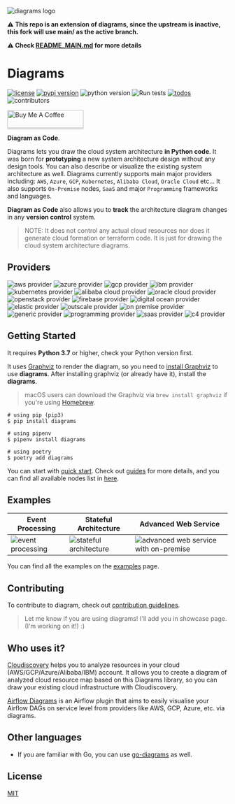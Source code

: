 ![diagrams logo](assets/img/diagrams.png)

**:warning: This repo is an extension of diagrams, since the upstream is inactive, this fork will use main/ as the active branch.**

**:warning: Check [README_MAIN.md](./README_MAIN.md) for more details**

# Diagrams

[![license](https://img.shields.io/badge/license-MIT-blue.svg)](/LICENSE)
[![pypi version](https://badge.fury.io/py/diagrams.svg)](https://badge.fury.io/py/diagrams)
![python version](https://img.shields.io/badge/python-%3E%3D%203.6-blue?logo=python)
![Run tests](https://github.com/mingrammer/diagrams/workflows/Run%20tests/badge.svg?branch=master)
[![todos](https://badgen.net/https/api.tickgit.com/badgen/github.com/mingrammer/diagrams?label=todos)](https://www.tickgit.com/browse?repo=github.com/mingrammer/diagrams)
![contributors](https://img.shields.io/github/contributors/mingrammer/diagrams)

<a href="https://www.buymeacoffee.com/mingrammer" target="_blank"><img src="https://www.buymeacoffee.com/assets/img/custom_images/orange_img.png" alt="Buy Me A Coffee" style="height: 41px !important;width: 174px !important;box-shadow: 0px 3px 2px 0px rgba(190, 190, 190, 0.5) !important;" ></a>

**Diagram as Code**.

Diagrams lets you draw the cloud system architecture **in Python code**. It was born for **prototyping** a new system architecture design without any design tools. You can also describe or visualize the existing system architecture as well. Diagrams currently supports main major providers including: `AWS`, `Azure`, `GCP`, `Kubernetes`, `Alibaba Cloud`, `Oracle Cloud` etc... It also supports `On-Premise` nodes, `SaaS` and major `Programming` frameworks and languages.

**Diagram as Code** also allows you to **track** the architecture diagram changes in any **version control** system.

>  NOTE: It does not control any actual cloud resources nor does it generate cloud formation or terraform code. It is just for drawing the cloud system architecture diagrams.

## Providers

![aws provider](https://img.shields.io/badge/AWS-orange?logo=amazon-aws&color=ff9900)
![azure provider](https://img.shields.io/badge/Azure-orange?logo=microsoft-azure&color=0089d6)
![gcp provider](https://img.shields.io/badge/GCP-orange?logo=google-cloud&color=4285f4)
![ibm provider](https://img.shields.io/badge/IBM-orange?logo=ibm&color=052FAD)
![kubernetes provider](https://img.shields.io/badge/Kubernetes-orange?logo=kubernetes&color=326ce5)
![alibaba cloud provider](https://img.shields.io/badge/AlibabaCloud-orange?logo=alibaba-cloud&color=ff6a00)
![oracle cloud provider](https://img.shields.io/badge/OracleCloud-orange?logo=oracle&color=f80000)
![openstack provider](https://img.shields.io/badge/OpenStack-orange?logo=openstack&color=da1a32)
![firebase provider](https://img.shields.io/badge/Firebase-orange?logo=firebase&color=FFCA28)
![digital ocean provider](https://img.shields.io/badge/DigitalOcean-0080ff?logo=digitalocean&color=0080ff)
![elastic provider](https://img.shields.io/badge/Elastic-orange?logo=elastic&color=005571)
![outscale provider](https://img.shields.io/badge/OutScale-orange?color=5f87bf)
![on premise provider](https://img.shields.io/badge/OnPremise-orange?color=5f87bf)
![generic provider](https://img.shields.io/badge/Generic-orange?color=5f87bf)
![programming provider](https://img.shields.io/badge/Programming-orange?color=5f87bf)
![saas provider](https://img.shields.io/badge/SaaS-orange?color=5f87bf)
![c4 provider](https://img.shields.io/badge/C4-orange?color=5f87bf)

## Getting Started

It requires **Python 3.7** or higher, check your Python version first.

It uses [Graphviz](https://www.graphviz.org/) to render the diagram, so you need to [install Graphviz](https://graphviz.gitlab.io/download/) to use **diagrams**. After installing graphviz (or already have it), install the **diagrams**.

> macOS users can download the Graphviz via `brew install graphviz` if you're using [Homebrew](https://brew.sh).

```shell
# using pip (pip3)
$ pip install diagrams

# using pipenv
$ pipenv install diagrams

# using poetry
$ poetry add diagrams
```

You can start with [quick start](https://diagrams.mingrammer.com/docs/getting-started/installation#quick-start). Check out [guides](https://diagrams.mingrammer.com/docs/guides/diagram) for more details, and you can find all available nodes list in [here](https://diagrams.mingrammer.com/docs/nodes/aws).

## Examples

| Event Processing                                             | Stateful Architecture                                        | Advanced Web Service                                         |
| ------------------------------------------------------------ | ------------------------------------------------------------ | ------------------------------------------------------------ |
| ![event processing](https://diagrams.mingrammer.com/img/event_processing_diagram.png) | ![stateful architecture](https://diagrams.mingrammer.com/img/stateful_architecture_diagram.png) | ![advanced web service with on-premise](https://diagrams.mingrammer.com/img/advanced_web_service_with_on-premise.png) |

You can find all the examples on the [examples](https://diagrams.mingrammer.com/docs/getting-started/examples) page.

## Contributing

To contribute to diagram, check out [contribution guidelines](CONTRIBUTING.md).

> Let me know if you are using diagrams! I'll add you in showcase page. (I'm working on it!) :)

## Who uses it?

[Cloudiscovery](https://github.com/Cloud-Architects/cloudiscovery) helps you to analyze resources in your cloud (AWS/GCP/Azure/Alibaba/IBM) account. It allows you to create a diagram of analyzed cloud resource map based on this Diagrams library, so you can draw your existing cloud infrastructure with Cloudiscovery.

[Airflow Diagrams](https://github.com/feluelle/airflow-diagrams) is an Airflow plugin that aims to easily visualise your Airflow DAGs on service level from providers like AWS, GCP, Azure, etc. via diagrams.

## Other languages

- If you are familiar with Go, you can use [go-diagrams](https://github.com/blushft/go-diagrams) as well.

## License

[MIT](LICENSE)
